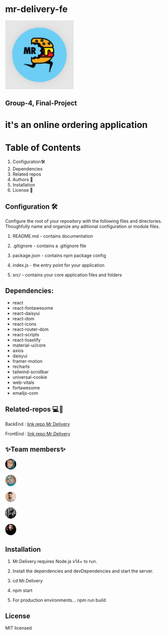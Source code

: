 # mr-delivery-fe
![img](./src/img/logoS.jpg)

## Group-4, Final-Project 

# it's an online ordering application

# Table of Contents
1. Configuration​​​​🛠️​
2. Dependencies
3. Related repos
4. Authors 🤔
5. Installation
6. License 📕



## Configuration ​​​​🛠️​
Configure the root of your repository with the following files and directories. Thoughfully name and organize any aditional configuration or module files.

1. README.md - contains documentation

2. .gitignore - contains a .gitignore file

3. package.json - contains npm package config

4. index.js - the entry point for your application

5. src/ - contains your core application files and folders


## Dependencies:
*  react
*  react-fontawesome
*  react-daisyui
*  react-dom
*  react-icons
*  react-router-dom
*  react-scripts
*  react-toastify
*  material-ui/core
*  axios
*  daisyui
*  framer-motion
*  recharts
*  tailwind-scrollbar
*  universal-cookie
*  web-vitals
*  fortawesome
*  emailjs-com




## Related-repos ​​​💻​📌​
BackEnd : [link repo Mr Delivery](https://github.com/WISTA02/Mr.Delivery)

FrontEnd : [link repo Mr Delivery](https://github.com/WISTA02/mr-delivery-fe)

## ✨Team members✨
<a href="https://github.com/engTasneemmaq"><img src="./src/img/tasneem.jpg" width="7%" style="border-radius:50%;margin-right:10px;" /></a>

<a href="https://github.com/alsatarysamah"><img src="./src/img/samah.jpg" width="7%" style="border-radius:50%;margin-right:10px;" /></a>

<a href="https://github.com/abuobaid9"><img src="./src/img/anas.jpg" width="7%" style="border-radius:50%;margin-right:10px;" /></a>

<a href="https://github.com/ft7e"><img src="./src/img/ibraheem.jpg" width="7%" style="border-radius:50%;margin-right:10px;" /></a>

<a href="https://github.com/WajeehHussein"><img src="./src/img/wajeeh.jpg" width="7%" style="border-radius:50%;margin-right:10px;" /></a>





## Installation
1. Mr.Delivery requires Node.js v14+ to run.

2. Install the dependencies and devDependencies and start the server.

3. cd Mr.Delivery

4. npm start


5. For production environments...
npm run build 




## License
MIT licensed

